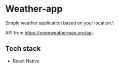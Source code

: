 # Weather-app

Simple weather application based on your location.\

API from https://openweathermap.org/api

## Tech stack

- React Native
